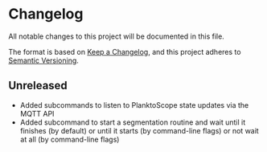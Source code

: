 # Changelog

All notable changes to this project will be documented in this file.

The format is based on [Keep a Changelog](https://keepachangelog.com/en/1.0.0/),
and this project adheres to [Semantic Versioning](https://semver.org/spec/v2.0.0.html).

## Unreleased

- Added subcommands to listen to PlanktoScope state updates via the MQTT API
- Added subcommand to start a segmentation routine and wait until it finishes (by default) or until it starts (by command-line flags) or not wait at all (by command-line flags)
